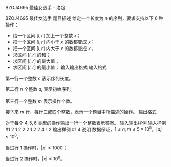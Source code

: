 



BZOJ4695 最佳女选手 - 洛谷














BZOJ4695 最佳女选手
题目描述
给定一个长度为 $n$ 的序列，要求支持以下 $6$ 种操作：
- 给一个区间 $[l,r]$ 加上一个整数 $x$；
- 把一个区间 $[l,r]$ 内小于 $x$ 的数都变成 $x$；
- 把一个区间 $[l,r]$ 内大于 $x$ 的数都变成 $x$；
- 求区间 $[l,r]$ 的和；
- 求区间 $[l,r]$ 的最大值；
- 求区间 $[l,r]$ 的最小值；
输入输出格式
输入格式

第一行一个整数 $n$ 表示序列长度。

第二行 $n$ 个整数 $a_i$ 表示初始序列。

第三行一个整数 $m$ 表示操作个数。

接下来 $m$ 行，每行三或四个整数，表示一个题目中所描述的操作。
输出格式

对于每个 $4,5,6$ 类型的操作输出一行一个整数表示答案。
输入输出样例
输入样例 #1
2
1 2
2
2 1 2 2
4 1 2
输出样例 #1
4
说明
数据保证，$1\leq n,m\leq 5\times 10^5$，$|a_i|\leq 10^8$。

当进行 $1$ 操作时，$|x| \leq 1000$；

当进行 $2$ 操作时，$|x| \leq 10^8$。







